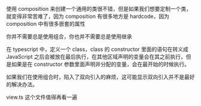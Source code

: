 使用 composition 来创建一个通用的类很不错，但是如果我们想要定制一个类，就变得非常苦难了，因为 composition 有很多地方是 hardcode，因为 composition 中有很多嵌套的属性

你并不需要总是使用组合，你也并不需要总是使用继承

在 typescript 中，定义一个 class，class 的 constructor 里面的语句在转义成 JavaScript 之后会被放在最后执行，在其他区域声明的变量会在其之前执行，但是如果是在 constructor 参数里面声明并分配的变量，会在最开始的时候执行。

如果我们在使用组合时，陷入了双向引入的麻烦，这可能显示双向引入并不是最好的解决办法。

view.ts 这个文件值得再看一遍
